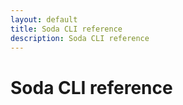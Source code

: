 ```yaml
---
layout: default
title: Soda CLI reference
description: Soda CLI reference
---
```


# Soda CLI reference